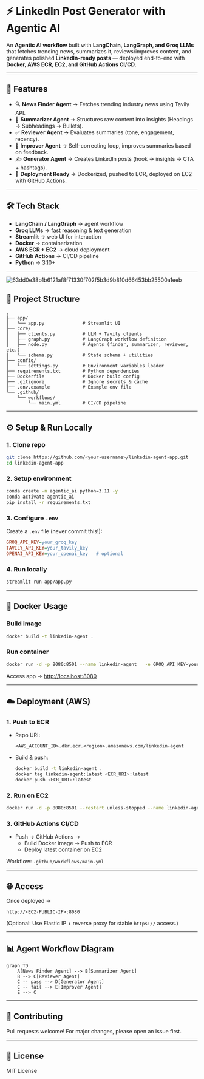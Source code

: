 # ⚡ LinkedIn Post Generator with Agentic AI

An **Agentic AI workflow** built with **LangChain, LangGraph, and Groq LLMs** that fetches trending news, summarizes it, reviews/improves content, and generates polished **LinkedIn-ready posts** — deployed end-to-end with **Docker, AWS ECR, EC2, and GitHub Actions CI/CD**.

---

## 🌟 Features
- 🔍 **News Finder Agent** → Fetches trending industry news using Tavily API.  
- 📝 **Summarizer Agent** → Structures raw content into insights (Headings → Subheadings → Bullets).  
- ✅ **Reviewer Agent** → Evaluates summaries (tone, engagement, recency).  
- 🔄 **Improver Agent** → Self-correcting loop, improves summaries based on feedback.  
- ✍️ **Generator Agent** → Creates LinkedIn posts (hook → insights → CTA + hashtags).  
- 🚀 **Deployment Ready** → Dockerized, pushed to ECR, deployed on EC2 with GitHub Actions.  

---

## 🛠️ Tech Stack
- **LangChain / LangGraph** → agent workflow  
- **Groq LLMs** → fast reasoning & text generation  
- **Streamlit** → web UI for interaction  
- **Docker** → containerization  
- **AWS ECR + EC2** → cloud deployment  
- **GitHub Actions** → CI/CD pipeline  
- **Python** → 3.10+  

---
![63dd0e38b1b6121af8f71330f702f5b3d9b810d66453bb25500a1eeb](https://github.com/user-attachments/assets/def033aa-f88d-4bb2-a687-641525db8f2c)

## 📂 Project Structure
```
.
├── app/
│   └── app.py              # Streamlit UI
├── core/
│   ├── clients.py          # LLM + Tavily clients
│   ├── graph.py            # LangGraph workflow definition
│   ├── node.py             # Agents (finder, summarizer, reviewer, etc.)
│   └── schema.py           # State schema + utilities
├── config/
│   └── settings.py         # Environment variables loader
├── requirements.txt        # Python dependencies
├── Dockerfile              # Docker build config
├── .gitignore              # Ignore secrets & cache
├── .env.example            # Example env file
└── .github/
    └── workflows/
        └── main.yml        # CI/CD pipeline
```

---

## ⚙️ Setup & Run Locally

### 1. Clone repo
```bash
git clone https://github.com/<your-username>/linkedin-agent-app.git
cd linkedin-agent-app
```

### 2. Setup environment
```bash
conda create -n agentic_ai python=3.11 -y
conda activate agentic_ai
pip install -r requirements.txt
```

### 3. Configure `.env`
Create a `.env` file (never commit this!):
```ini
GROQ_API_KEY=your_groq_key
TAVILY_API_KEY=your_tavily_key
OPENAI_API_KEY=your_openai_key   # optional
```

### 4. Run locally
```bash
streamlit run app/app.py
```

---

## 🐳 Docker Usage

### Build image
```bash
docker build -t linkedin-agent .
```

### Run container
```bash
docker run -d -p 8080:8501 --name linkedin-agent   -e GROQ_API_KEY=your_groq_key   -e TAVILY_API_KEY=your_tavily_key   linkedin-agent:latest
```

Access app → [http://localhost:8080](http://localhost:8080)

---

## ☁️ Deployment (AWS)

### 1. Push to ECR
- Repo URI:  
  ```
  <AWS_ACCOUNT_ID>.dkr.ecr.<region>.amazonaws.com/linkedin-agent
  ```
- Build & push:
  ```bash
  docker build -t linkedin-agent .
  docker tag linkedin-agent:latest <ECR_URI>:latest
  docker push <ECR_URI>:latest
  ```

### 2. Run on EC2
```bash
docker run -d -p 8080:8501 --restart unless-stopped --name linkedin-agent   -e GROQ_API_KEY=$GROQ_API_KEY   -e TAVILY_API_KEY=$TAVILY_API_KEY   <ECR_URI>:latest
```

### 3. GitHub Actions CI/CD
- Push → GitHub Actions →  
  - Build Docker image → Push to ECR  
  - Deploy latest container on EC2  

Workflow: `.github/workflows/main.yml`

---

## 🌐 Access
Once deployed →  
```
http://<EC2-PUBLIC-IP>:8080
```

(Optional: Use Elastic IP + reverse proxy for stable `https://` access.)

---

## 📊 Agent Workflow Diagram
```mermaid
graph TD
    A[News Finder Agent] --> B[Summarizer Agent]
    B --> C[Reviewer Agent]
    C -- pass --> D[Generator Agent]
    C -- fail --> E[Improver Agent]
    E --> C
```

---

## 🤝 Contributing
Pull requests welcome! For major changes, please open an issue first.  

---

## 📜 License
MIT License
